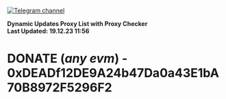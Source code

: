 [![Telegram channel](https://img.shields.io/endpoint?url=https://runkit.io/damiankrawczyk/telegram-badge/branches/master?url=https://t.me/n4z4v0d)](https://t.me/n4z4v0d) 

**Dynamic Updates Proxy List with Proxy Checker**  
**Last Updated: 19.12.23 11:56**

# DONATE (_any evm_) - 0xDEADf12DE9A24b47Da0a43E1bA70B8972F5296F2
